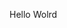 Hello Wolrd























































































































































































































































































































































































































































































































































































































































































































































































































































































































































































































































































































































































































































































































































































































































































































































































































































































































































































































































































































































































































































































































